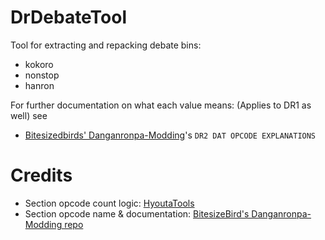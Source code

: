 # DrDebateTool
Tool for extracting and repacking debate bins:
+ kokoro
+ nonstop
+ hanron
  
For further documentation on what each value means: (Applies to DR1 as well) see
+ [Bitesizedbirds' Danganronpa-Modding](https://github.com/BitesizeBird/Danganronpa-Modding)'s `DR2 DAT OPCODE EXPLANATIONS`

# Credits
+ Section opcode count logic: [HyoutaTools](https://github.com/AdmiralCurtiss/HyoutaTools/blob/master/HyoutaToolsLib/DanganRonpa/Nonstop/NonstopFile.cs)
+ Section opcode name & documentation: [BitesizeBird's Danganronpa-Modding repo](https://github.com/BitesizeBird/Danganronpa-Modding/blob/master/DR2%20DAT%20Opcode%20Explanations)
